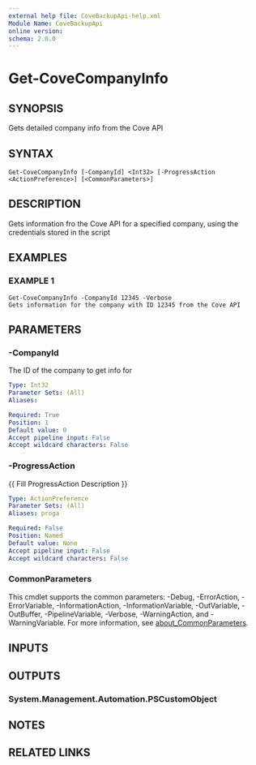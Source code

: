 ```yaml
---
external help file: CoveBackupApi-help.xml
Module Name: CoveBackupApi
online version:
schema: 2.0.0
---
```


# Get-CoveCompanyInfo

## SYNOPSIS
Gets detailed company info from the Cove API

## SYNTAX

```
Get-CoveCompanyInfo [-CompanyId] <Int32> [-ProgressAction <ActionPreference>] [<CommonParameters>]
```

## DESCRIPTION
Gets information fro the Cove API for a specified company, using the credentials stored in the script

## EXAMPLES

### EXAMPLE 1
```
Get-CoveCompanyInfo -CompanyId 12345 -Verbose
Gets information for the company with ID 12345 from the Cove API
```

## PARAMETERS

### -CompanyId
The ID of the company to get info for

```yaml
Type: Int32
Parameter Sets: (All)
Aliases:

Required: True
Position: 1
Default value: 0
Accept pipeline input: False
Accept wildcard characters: False
```

### -ProgressAction
{{ Fill ProgressAction Description }}

```yaml
Type: ActionPreference
Parameter Sets: (All)
Aliases: proga

Required: False
Position: Named
Default value: None
Accept pipeline input: False
Accept wildcard characters: False
```

### CommonParameters
This cmdlet supports the common parameters: -Debug, -ErrorAction, -ErrorVariable, -InformationAction, -InformationVariable, -OutVariable, -OutBuffer, -PipelineVariable, -Verbose, -WarningAction, and -WarningVariable. For more information, see [about_CommonParameters](http://go.microsoft.com/fwlink/?LinkID=113216).

## INPUTS

## OUTPUTS

### System.Management.Automation.PSCustomObject
## NOTES

## RELATED LINKS
